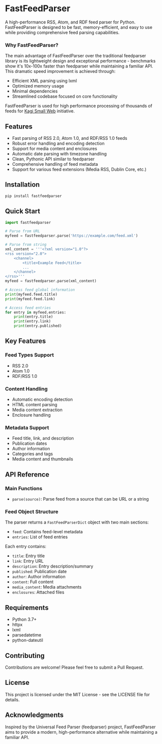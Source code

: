 # FastFeedParser

A high-performance RSS, Atom, and RDF feed parser for Python. FastFeedParser is designed to be fast, memory-efficient, and easy to use while providing comprehensive feed parsing capabilities.

### Why FastFeedParser?

The main advantage of FastFeedParser over the traditional feedparser library is its lightweight design and exceptional performance - benchmarks show it's 10x-100x faster than feedparser while maintaining a familiar API. This dramatic speed improvement is achieved through:

- Efficient XML parsing using lxml
- Optimized memory usage
- Minimal dependencies
- Streamlined codebase focused on core functionality

FastFeedParser is used for high performance processing of thousands of feeds for [Kagi Small Web](https://github.com/kagisearch/smallweb) initiative.


## Features

- Fast parsing of RSS 2.0, Atom 1.0, and RDF/RSS 1.0 feeds
- Robust error handling and encoding detection
- Support for media content and enclosures
- Automatic date parsing with timezone handling
- Clean, Pythonic API similar to feedparser
- Comprehensive handling of feed metadata
- Support for various feed extensions (Media RSS, Dublin Core, etc.)


## Installation

```bash
pip install fastfeedparser
```

## Quick Start

```python
import fastfeedparser

# Parse from URL
myfeed = fastfeedparser.parse('https://example.com/feed.xml')

# Parse from string
xml_content = '''<?xml version="1.0"?>
<rss version="2.0">
    <channel>
        <title>Example Feed</title>
        ...
    </channel>
</rss>'''
myfeed = fastfeedparser.parse(xml_content)

# Access feed global information
print(myfeed.feed.title)
print(myfeed.feed.link)

# Access feed entries
for entry in myfeed.entries:
    print(entry.title)
    print(entry.link)
    print(entry.published)
```

## Key Features

### Feed Types Support
- RSS 2.0
- Atom 1.0
- RDF/RSS 1.0

### Content Handling
- Automatic encoding detection
- HTML content parsing
- Media content extraction
- Enclosure handling

### Metadata Support
- Feed title, link, and description
- Publication dates
- Author information
- Categories and tags
- Media content and thumbnails

## API Reference

### Main Functions

- `parse(source)`: Parse feed from a source that can be URL or a string


### Feed Object Structure

The parser returns a `FastFeedParserDict` object with two main sections:

- `feed`: Contains feed-level metadata
- `entries`: List of feed entries

Each entry contains:
- `title`: Entry title
- `link`: Entry URL
- `description`: Entry description/summary
- `published`: Publication date
- `author`: Author information
- `content`: Full content
- `media_content`: Media attachments
- `enclosures`: Attached files

## Requirements

- Python 3.7+
- httpx
- lxml
- parsedatetime
- python-dateutil

## Contributing

Contributions are welcome! Please feel free to submit a Pull Request.

## License

This project is licensed under the MIT License - see the LICENSE file for details.

## Acknowledgments

Inspired by the Universal Feed Parser (feedparser) project, FastFeedParser aims to provide a modern, high-performance alternative while maintaining a familiar API.
